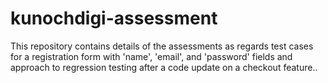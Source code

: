 # kunochdigi-assessment
This repository contains details of the assessments as regards test cases for a registration form with 'name', 'email', and 'password' fields and approach to regression testing after a code update on a checkout feature..
